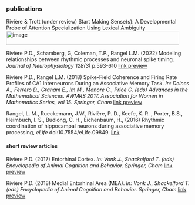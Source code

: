 ### publications

Rivière & Trott (under review) Start Making Sense(s): A Developmental Probe of Attention Specialization Using Lexical Ambiguity<img width="471" height="38" alt="image" src="https://github.com/user-attachments/assets/df855abb-fa0f-41ae-992e-db33fad59f28" />

Rivière P.D., Schamberg, G, Coleman, T.P., Rangel L.M. (2022) Modeling relationships between rhythmic processes and neuronal spike timing. _Journal of Neurophysiology 128(3)_ p.593-610 [link preview](https://journals.physiology.org/doi/full/10.1152/jn.00423.2021)

Rivière P.D., Rangel L.M. (2018) Spike-Field Coherence and Firing Rate Profiles of CA1 Interneurons During an Associative Memory Task. _In: Deines A., Ferrero D., Graham E., Im M., Manore C., Price C. (eds) Advances in the Mathematical Sciences. AWMRS 2017. Association for Women in Mathematics Series, vol 15. Springer, Cham_ [link preview](https://link.springer.com/chapter/10.1007/978-3-319-98684-5_10)

Rangel, L. M., Rueckemann, J.W., Rivière, P. D., Keefe, K. R. , Porter, B.S., Heimbuch, I. S., Budlong, C. H., Eichenbaum, H., (2016) Rhythmic coordination of hippocampal neurons during associative memory processing, _eLife_ doi:10.7554/eLife.09849. [link](https://elifesciences.org/articles/09849)

#### short review articles

Rivière P.D. (2017) Entorhinal Cortex. _In: Vonk J., Shackelford T. (eds) Encyclopedia of Animal Cognition and Behavior. Springer, Cham_ [link preview](https://link.springer.com/referenceworkentry/10.1007%2F978-3-319-47829-6_1302-1)

Rivière P.D. (2018) Medial Entorhinal Area (MEA). _In: Vonk J., Shackelford T. (eds) Encyclopedia of Animal Cognition and Behavior. Springer, Cham_ [link preview](https://link.springer.com/referenceworkentry/10.1007/978-3-319-47829-6_1253-1)
